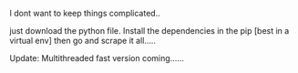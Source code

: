 I dont want to keep things complicated..

just download the python file.
Install the dependencies in the pip [best in a virtual env]
then go and scrape it all.....


Update: Multithreaded fast version coming......
